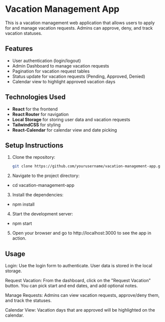 # Vacation Management App

This is a vacation management web application that allows users to apply for and manage vacation requests. Admins can approve, deny, and track vacation statuses.

## Features
- User authentication (login/logout)
- Admin Dashboard to manage vacation requests
- Pagination for vacation request tables
- Status update for vacation requests (Pending, Approved, Denied)
- Calendar view to highlight approved vacation days

## Technologies Used
- **React** for the frontend
- **React Router** for navigation
- **Local Storage** for storing user data and vacation requests
- **TailwindCSS** for styling
- **React-Calendar** for calendar view and date picking

## Setup Instructions

1. Clone the repository:
   ```bash
   git clone https://github.com/yourusername/vacation-management-app.git
   
2. Navigate to the project directory:

- cd vacation-management-app

3. Install the dependencies:
   
- npm install

4. Start the development server:

- npm start
  
5. Open your browser and go to http://localhost:3000 to see the app in action.

## Usage
Login: Use the login form to authenticate. User data is stored in the local storage.

Request Vacation: From the dashboard, click on the "Request Vacation" button. You can pick start and end dates, and add optional notes.

Manage Requests: Admins can view vacation requests, approve/deny them, and track the statuses.

Calendar View: Vacation days that are approved will be highlighted on the calendar.
